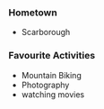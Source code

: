 ### Hometown

- Scarborough

### Favourite Activities
- Mountain Biking
- Photography
- watching movies

